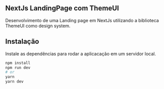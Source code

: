 ## NextJs LandingPage com ThemeUI
Desenvolvimento de uma Landing page em NextJs utilizando a biblioteca ThemeUI como design system.

## Instalação

Instale as dependências para rodar a aplicacação em um servidor local.

```bash
npm install
npm run dev
# or
yarn
yarn dev
```